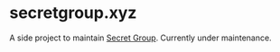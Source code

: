 # secretgroup.xyz

A side project to maintain [Secret Group](https://secretgroup.xyz). Currently under maintenance.
